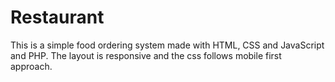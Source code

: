 # Restaurant
This is a simple food ordering system made with HTML, CSS and JavaScript and PHP. The layout is responsive and the css follows mobile first approach.
